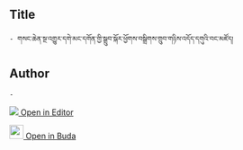 ## Title
	- གསང་ཆེན་སྔ་འགྱུར་དགེ་མང་དགོན་གྱི་སྒྲུབ་སྐོར་ཕྱོགས་བསྒྲིགས་གྲུབ་གཉིས་འདོད་དགུའི་བང་མཛོད། 

## Author
	- 



[<img src="https://img.icons8.com/color/25/000000/edit-property.png"> Open in Editor](http://editor.openpecha.org/P010702)

[<img width="25" src="https://library.bdrc.io/icons/BUDA-small.svg"> Open in Buda](https://library.bdrc.io/show/bdr:IE0OPP010702)
